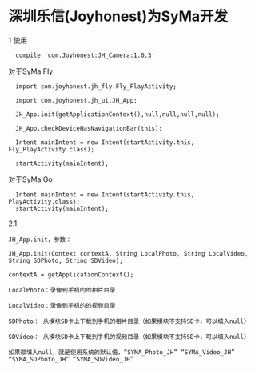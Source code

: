 # 深圳乐信(Joyhonest)为SyMa开发

1 使用

      compile 'com.Joyhonest:JH_Camera:1.0.3'

  对于SyMa Fly
      
      import com.joyhonest.jh_fly.Fly_PlayActivity;

      import com.joyhonest.jh_ui.JH_App;

      JH_App.init(getApplicationContext(),null,null,null,null);

      JH_App.checkDeviceHasNavigationBar(this);

      Intent mainIntent = new Intent(startActivity.this, Fly_PlayActivity.class);

      startActivity(mainIntent);

对于SyMa Go

      Intent mainIntent = new Intent(startActivity.this, PlayActivity.class);
      startActivity(mainIntent);
      
2.1 

    JH_App.init，参数：

    JH_App.init(Context contextA, String LocalPhoto, String LocalVideo, String SDPhoto, String SDVideo);

    contextA = getApplicationContext();

    LocalPhoto：录像到手机的的相片目录

    LocalVideo：录像到手机的的视频目录

    SDPhoto： 从模块SD卡上下载到手机的相片目录（如果模块不支持SD卡，可以填入null）

    SDVideo： 从模块SD卡上下载到手机的视频目录（如果模块不支持SD卡，可以填入null）

    如果都填入null，就是使用系统的默认值，“SYMA_Photo_JH” “SYMA_Video_JH” “SYMA_SDPhoto_JH” “SYMA_SDVideo_JH”
